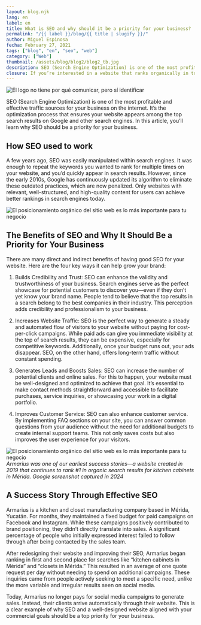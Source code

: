 ```yaml
---
layout: blog.njk
lang: en
label: en
title: What is SEO and why should it be a priority for your business?
permalink: "/{{ label }}/blog/{{ title | slugify }}/"
author: Miguel Espinosa
fecha: February 27, 2021
tags: ["blog", "en", "seo", "web"]
category: ["Web"]
thumbnail: /assets/blog/blog2/blog2_tb.jpg
description: SEO (Search Engine Optimization) is one of the most profitable and effective traffic sources for your business on the internet. It’s the optimization process that ensures your website appears among the top search results on Google.
closure: If you’re interested in a website that ranks organically in top search results, we can help you achieve that.
---
```


![El logo no tiene por qué comunicar, pero sí identificar](/assets/blog/blog2/blog2a.jpg)

SEO (Search Engine Optimization) is one of the most profitable and effective traffic sources for your business on the internet. It’s the optimization process that ensures your website appears among the top search results on Google and other search engines. In this article, you’ll learn why SEO should be a priority for your business.

## How SEO used to work

A few years ago, SEO was easily manipulated within search engines. It was enough to repeat the keywords you wanted to rank for multiple times on your website, and you’d quickly appear in search results. However, since the early 2010s, Google has continuously updated its algorithm to eliminate these outdated practices, which are now penalized. Only websites with relevant, well-structured, and high-quality content for users can achieve better rankings in search engines today.

![El posicionamiento orgánico del sitio web es lo más importante para tu negocio](/assets/blog/blog2/blog3b.jpg)

## The Benefits of SEO and Why It Should Be a Priority for Your Business

There are many direct and indirect benefits of having good SEO for your website. Here are the four key ways it can help grow your brand:

1. Builds Credibility and Trust: SEO can enhance the validity and trustworthiness of your business. Search engines serve as the perfect showcase for potential customers to discover you—even if they don’t yet know your brand name. People tend to believe that the top results in a search belong to the best companies in their industry. This perception adds credibility and professionalism to your business.

2. Increases Website Traffic: SEO is the perfect way to generate a steady and automated flow of visitors to your website without paying for cost-per-click campaigns. While paid ads can give you immediate visibility at the top of search results, they can be expensive, especially for competitive keywords. Additionally, once your budget runs out, your ads disappear. SEO, on the other hand, offers long-term traffic without constant spending.

3.  Generates Leads and Boosts Sales: SEO can increase the number of potential clients and online sales. For this to happen, your website must be well-designed and optimized to achieve that goal. It’s essential to make contact methods straightforward and accessible to facilitate purchases, service inquiries, or showcasing your work in a digital portfolio.

4. Improves Customer Service: SEO can also enhance customer service. By implementing FAQ sections on your site, you can answer common questions from your audience without the need for additional budgets to create internal support teams. This not only saves costs but also improves the user experience for your visitors.

![El posicionamiento orgánico del sitio web es lo más importante para tu negocio](/assets/blog/blog2/blog2b.jpg)
*Armarius was one of our earliest success stories—a website created in 2019 that continues to rank #1 in organic search results for kitchen cabinets in Mérida. Google screenshot captured in 2024*

## A Success Story Through Effective SEO

Armarius is a kitchen and closet manufacturing company based in Mérida, Yucatán. For months, they maintained a fixed budget for paid campaigns on Facebook and Instagram. While these campaigns positively contributed to brand positioning, they didn’t directly translate into sales. A significant percentage of people who initially expressed interest failed to follow through after being contacted by the sales team.

After redesigning their website and improving their SEO, Armarius began ranking in first and second place for searches like “kitchen cabinets in Mérida” and “closets in Mérida.” This resulted in an average of one quote request per day without needing to spend on additional campaigns. These inquiries came from people actively seeking to meet a specific need, unlike the more variable and irregular results seen on social media.

Today, Armarius no longer pays for social media campaigns to generate sales. Instead, their clients arrive automatically through their website. This is a clear example of why SEO and a well-designed website aligned with your commercial goals should be a top priority for your business.